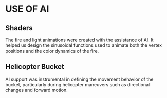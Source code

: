 # USE OF AI

## Shaders
The fire and light animations were created with the assistance of AI. It helped us design the sinusoidal functions used to animate both the vertex positions and the color dynamics of the fire.

## Helicopter Bucket 
AI support was instrumental in defining the movement behavior of the bucket, particularly during helicopter maneuvers such as directional changes and forward motion.

